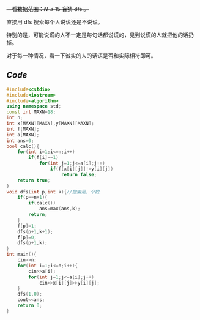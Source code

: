 ~~一看数据范围：$N\leq15$ 盲猜 dfs 。~~

直接用 dfs 搜索每个人说谎还是不说谎。

特别的是，可能说谎的人不一定是每句话都说谎的，见到说谎的人就把他的话扔掉。

对于每一种情况，看一下诚实的人的话语是否和实际相符即可。

## _Code_
```cpp
#include<cstdio>
#include<iostream>
#include<algorithm>
using namespace std;
const int MAXN=18;
int n;
int x[MAXN][MAXN],y[MAXN][MAXN];
int f[MAXN];
int a[MAXN];
int ans=0;
bool calc(){
	for(int i=1;i<=n;i++)
		if(f[i]==1)
			for(int j=1;j<=a[i];j++)
				if(f[x[i][j]]!=y[i][j])
					return false;
	return true;
}
void dfs(int p,int k){//搜索层，个数
	if(p==n+1){
		if(calc())
			ans=max(ans,k);
		return;
	}
	f[p]=1;
	dfs(p+1,k+1);
	f[p]=0;
	dfs(p+1,k);
}
int main(){
	cin>>n;
	for(int i=1;i<=n;i++){
		cin>>a[i];
		for(int j=1;j<=a[i];j++)
			cin>>x[i][j]>>y[i][j];
	}
	dfs(1,0);
	cout<<ans;
	return 0;
}
```

